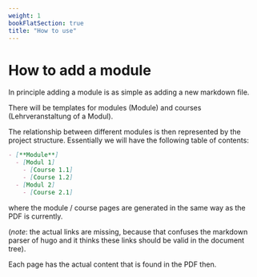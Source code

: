 ```yaml
---
weight: 1
bookFlatSection: true
title: "How to use"
---
```


# How to add a module

In principle adding a module is as simple as adding a new markdown
file.

There will be templates for modules (Module) and courses
(Lehrveranstaltung of a Modul).

The relationship between different modules is then represented by the
project structure. Essentially we will have the following table of
contents:

```markdown
- [**Module**]
  - [Modul 1]
    - [Course 1.1]
    - [Course 1.2]
  - [Modul 2]
    - [Course 2.1]
```
where the module / course pages are generated in the same way as the
PDF is currently.

(*note*: the actual links are missing, because that confuses the
markdown parser of hugo and it thinks these links should be valid in
the document tree).

Each page has the actual content that is found in the PDF then.
